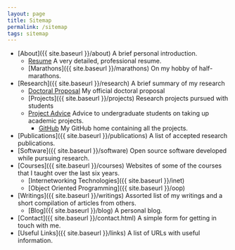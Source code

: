 ```yaml
---
layout: page
title: Sitemap
permalink: /sitemap
tags: sitemap
---
```


* [About]({{ site.baseurl }}/about) A brief personal introduction.
  * [Resume](https://www.dropbox.com/s/5jkpixz0kqahwgz/resume_aug_2017.pdf?dl=1) A very detailed, professional resume.
  * [Marathons]({{ site.baseurl }}/marathons) On my hobby of half-marathons.
* [Research]({{ site.baseurl }}/research) A brief summary of my research
  * [Doctoral Proposal](https://www.dropbox.com/s/s4fb1ep5h8pmz4q/proposal.pdf?dl=1) My official doctoral proposal
  * [Projects]({{ site.baseurl }}/projects) Research projects pursued with students
  * [Project Advice](https://www.dropbox.com/s/b1tea4bpsd0fekd/project_advice.pdf?dl=1) Advice to undergraduate students on taking up academic projects.
    * [GitHub](https://github.com/prasadtalasila) My GitHub home containing all the projects.
* [Publications]({{ site.baseurl }}/publications) A list of accepted research publications.
* [Software]({{ site.baseurl }}/software) Open source software developed while pursuing research.
* [Courses]({{ site.baseurl }}/courses) Websites of some of the courses that I taught over the last six years.
  * [Internetworking Technologies]({{ site.baseurl }}/inet)
  * [Object Oriented Programming]({{ site.baseurl }}/oop)
* [Writings]({{ site.baseurl }}/writings) Assorted list of my writings and a short compilation of articles from others.
  * [Blog]({{ site.baseurl }}/blog) A personal blog.
* [Contact]({{ site.baseurl }}/contact.html) A simple form for getting in touch with me.
* [Useful Links]({{ site.baseurl }}/links) A list of URLs with useful information.
